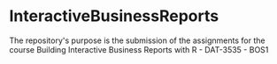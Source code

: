 # InteractiveBusinessReports
The repository's purpose is the submission of the assignments for the course Building Interactive Business Reports with R - DAT-3535 - BOS1
